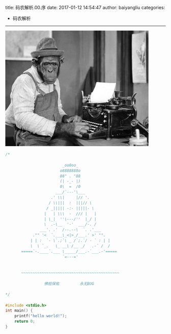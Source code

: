 title: 码农解析.00.序
date: 2017-01-12 14:54:47
author: baiyangliu
categories:
- 码农解析
---
![](/imgs/monkey.jpg)
<!--more-->

```c
/*

                         _oo0oo_
                        o8888888o
                        88" . "88
                        (| -_- |)
                        0\  =  /0
                      ___/`---'\___
                    .' \\|     |// '.
                   / \\|||  :  |||// \
                  / _||||| -:- |||||- \
                 |   | \\\  -  /// |   |
                 | \_|  ''\---/''  |_/ |
                 \  .-\__  '-'  ___/-. /
               ___'. .'  /--.--\  `. .'___
            ."" '<  `.___\_<|>_/___.' >' "".
           | | :  `- \`.;`\ _ /`;.`/ - ` : | |
           \  \ `_.   \_ __\ /__ _/   .-` /  /
       =====`-.____`.___ \_____/___.-`___.-'=====
                         `=---='
  
  
       ~~~~~~~~~~~~~~~~~~~~~~~~~~~~~~~~~~~~~~~~~~~
  
                 佛祖保佑         永无BUG
  
*/

#include <stdio.h>
int main() {
	printf("hello world!");
	return 0;
}
```